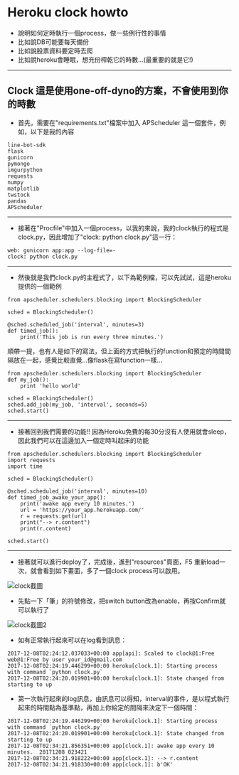# Heroku clock howto
- 說明如何定時執行一個process，做一些例行性的事情
- 比如說DB可能要每天備份
- 比如說股票資料要定時去爬
- 比如說heroku會睡眠，想充份榨乾它的時數...(最重要的就是它!)

---

## Clock 這是使用one-off-dyno的方案，不會使用到你的時數
- 首先，需要在"requirements.txt"檔案中加入 APScheduler 這一個套件，例如，以下是我的內容
```
line-bot-sdk
flask
gunicorn
pymongo
imgurpython
requests
numpy
matplotlib
twstock
pandas
APScheduler
```

---

- 接著在"Procfile"中加入一個process，以我的來說，我的clock執行的程式是clock.py，因此增加了"clock: python clock.py"這一行：

```
web: gunicorn app:app --log-file=-
clock: python clock.py
```

---

- 然後就是我們clock.py的主程式了，以下為範例檔，可以先試試，這是heroku提供的一個範例  

```
from apscheduler.schedulers.blocking import BlockingScheduler

sched = BlockingScheduler()

@sched.scheduled_job('interval', minutes=3)
def timed_job():
    print('This job is run every three minutes.')
``` 

順帶一提，也有人是如下的寫法，但上面的方式把執行的function和預定的時間間隔放在一起，感覺比較直覺…像flask在寫function一樣…
```
from apscheduler.schedulers.blocking import BlockingScheduler
def my_job():
    print 'hello world'
 
sched = BlockingScheduler()
sched.add_job(my_job, 'interval', seconds=5)
sched.start()
```

---

- 接著回到我們需要的功能!! 因為Heroku免費的每30分沒有人使用就會sleep，因此我們可以在這邊加入一個定時叫起床的功能

```
from apscheduler.schedulers.blocking import BlockingScheduler
import requests
import time

sched = BlockingScheduler()

@sched.scheduled_job('interval', minutes=10)
def timed_job_awake_your_app():
    print('awake app every 10 minutes.')
    url = 'https://your_app.herokuapp.com/'
    r = requests.get(url)
    print("--> r.content")
    print(r.content)

sched.start()

```

---
- 接著就可以進行deploy了，完成後，進到"resources"頁面，F5 重新load一次，就會看到如下畫面，多了一個clock process可以啟用。

![clock截圖](https://imgur.com/AW1DCjj.png)

- 先點一下「筆」的符號修改，把switch button改為enable，再按Confirm就可以執行了

![clock截圖2](https://imgur.com/JgSoYxM.png)

- 如有正常執行起來可以在log看到訊息：

```
2017-12-08T02:24:12.037033+00:00 app[api]: Scaled to clock@1:Free web@1:Free by user your_id@gmail.com
2017-12-08T02:24:19.446299+00:00 heroku[clock.1]: Starting process with command `python clock.py`
2017-12-08T02:24:20.019901+00:00 heroku[clock.1]: State changed from starting to up
```

- 第一次執行起來的log訊息，由訊息可以得知，interval的事件，是以程式執行起來的時間點為基準點，再加上你給定的間隔來決定下一個時間：

```
2017-12-08T02:24:19.446299+00:00 heroku[clock.1]: Starting process with command `python clock.py`
2017-12-08T02:24:20.019901+00:00 heroku[clock.1]: State changed from starting to up
2017-12-08T02:34:21.856351+00:00 app[clock.1]: awake app every 10 minutes.  20171208 023421
2017-12-08T02:34:21.918222+00:00 app[clock.1]: --> r.content
2017-12-08T02:34:21.918330+00:00 app[clock.1]: b'OK'
```

